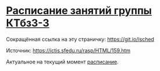 # [Расписание занятий группы КТбз3-3](https://sait-ictis.github.io/schedule/)

Сокращённая ссылка на эту страничку: <a href="https://git.io/isched" target="_blank">https://git.io/isched</a>

Источник: https://ictis.sfedu.ru/rasp/HTML/159.htm

Актуальное на текущий момент <a href="https://jamboard.google.com/d/1F3m2dEE7gjjIFsJURB6q1pc-1zkuqJlm8uf1L9fYZ14/viewer?f=0" target="_blank">расписание</a>.
